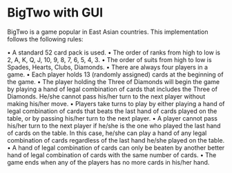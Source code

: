 # BigTwo with GUI

BigTwo is a game popular in East Asian countries. This implementation follows the following rules:

• A standard 52 card pack is used.
• The order of ranks from high to low is 2, A, K, Q, J, 10, 9, 8, 7, 6, 5, 4, 3.
• The order of suits from high to low is Spades, Hearts, Clubs, Diamonds.
• There are always four players in a game.
• Each player holds 13 (randomly assigned) cards at the beginning of the game.
• The player holding the Three of Diamonds will begin the game by playing a hand of
legal combination of cards that includes the Three of Diamonds. He/she cannot pass
his/her turn to the next player without making his/her move.
• Players take turns to play by either playing a hand of legal combination of cards that
beats the last hand of cards played on the table, or by passing his/her turn to the next
player.
• A player cannot pass his/her turn to the next player if he/she is the one who played the
last hand of cards on the table. In this case, he/she can play a hand of any legal
combination of cards regardless of the last hand he/she played on the table.
• A hand of legal combination of cards can only be beaten by another better hand of
legal combination of cards with the same number of cards.
• The game ends when any of the players has no more cards in his/her hand.

